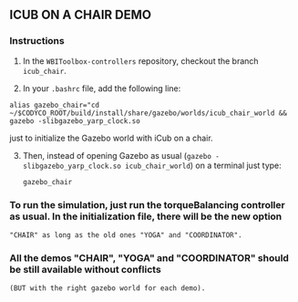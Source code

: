 ## ICUB ON A CHAIR DEMO

### Instructions

1) In the `WBIToolbox-controllers` repository, checkout the branch `icub_chair`.

2) In your `.bashrc` file, add the following line:
    
  `alias gazebo_chair="cd ~/$CODYCO_ROOT/build/install/share/gazebo/worlds/icub_chair_world && gazebo -slibgazebo_yarp_clock.so`
 
   just to initialize the Gazebo world with iCub on a chair. 

3) Then, instead of opening Gazebo as usual (`gazebo -slibgazebo_yarp_clock.so icub_chair_world`) on a terminal just type:

   `gazebo_chair`

### To run the simulation, just run the torqueBalancing controller as usual. In the initialization file, there will be the new option 
    "CHAIR" as long as the old ones "YOGA" and "COORDINATOR".


### All the demos "CHAIR", "YOGA" and "COORDINATOR" should be still available without conflicts 
    (BUT with the right gazebo world for each demo). 
